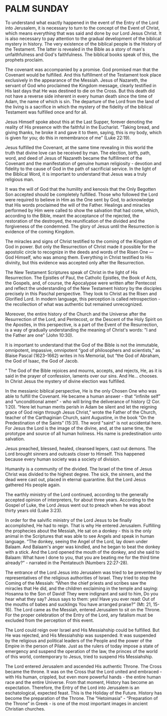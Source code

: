 # PALM SUNDAY

To understand what exactly happened in the event of the Entry of the Lord into Jerusalem, it is necessary to turn to the concept of the Event of Christ, which means everything that was said and done by our Lord Jesus Christ. It is also necessary to pay attention to the gradual development of the biblical mystery in history. The very existence of the biblical people is the History of the Testament. The latter is revealed in the Bible as a story of man's unfaithfulness and God's faithfulness. The biblical books speak of this, the prophets proclaim.

The covenant was accompanied by a promise. God promised man that the Covenant would be fulfilled. And this fulfillment of the Testament took place exclusively in the appearance of the Messiah. Jesus of Nazareth, the servant of God who proclaimed the Kingdom message, clearly testified in His last days that He was destined to die on the Cross. But this death did not have a reverse side inherent in every human death since the time of Adam, the name of which is sin. The departure of the Lord from the land of the living is a sacrifice in which the mystery of the fidelity of the biblical Testament was fulfilled once and for all.

Jesus Himself spoke about this at the Last Supper, forever denoting the reality of His presence with the faithful in the Eucharist. “Taking bread, and giving thanks, he broke it and gave it to them, saying, this is my body, which is given for you; do this in remembrance of me” (Luke 22:19).

Jesus fulfilled the Covenant, at the same time revealing in this world the truth that divine love can be received by man. The election, birth, path, word, and deed of Jesus of Nazareth became the fulfillment of the Covenant and the manifestation of genuine human religiosity - devotion and fidelity to the cause of God in the path of sacrificial service. In the light of the Biblical Word, it is important to understand that Jesus was a truly religious man.

It was the will of God that the humility and kenosis that the Only Begotten Son accepted should be completely fulfilled. Those who followed the Lord were required to believe in Him as the One sent by God, to acknowledge that His words proclaimed the will of the Father. Healings and miracles performed by Him were called to show the salvation that had come, which, according to the Bible, meant the acceptance of the rejected, the restoration of the destroyed, the reunification of the divided and the forgiveness of the condemned. The glory of Jesus until the Resurrection is evidence of the coming Kingdom.

The miracles and signs of Christ testified to the coming of the Kingdom of God in power. But only the Resurrection of Christ made it possible for the apostolic circle to recognize in the deeds and words of the Risen One — God Himself, who was among them. Everything in Christ testified to His divinity, but this evidence was accepted only after the Resurrection.

The New Testament Scriptures speak of Christ in the light of His Resurrection. The Epistles of Paul, the Catholic Epistles, the Book of Acts, the Gospels, and, of course, the Apocalypse were written after Pentecost and reflect the understanding of the New Testament history by the disciples precisely in this Paschal perspective. They look to Christ as the Risen and Glorified Lord. In modern language, this perception is called retrospection - the recollection of what was authentic but remained unrecognized.

Moreover, the entire history of the Church and the Universe after the Resurrection of the Lord, and Pentecost, or the Descent of the Holy Spirit on the Apostles, in this perspective, is a part of the Event of the Resurrection, is a way of gradually understanding the meaning of Christ's words: "I and the Father are one" (John 10:30).

It is important to understand that the God of the Bible is not the immutable, omnipotent, impassive, omnipotent “god of philosophers and scientists,” as Blaise Pascal (1623–1662) writes in his Memorial, but “the God of Abraham, the God of Isaac, the God of Jacob.

” The God of the Bible rejoices and mourns, accepts, and rejects, He, as it is said in the prayer of confession, laments over our sins. And He… chooses. In Christ Jesus the mystery of divine election was fulfilled.

In the messianic biblical perspective, He is the only Chosen One who was able to fulfill the Covenant. He became a human answer - that “infinite self” and “unconditional amen” - who will bring the deliverance of history (2 Cor. 1:20). “Here let human merits perish in Adam be silent and let the reigning grace of God reign through Jesus Christ,” wrote the Father of the Church, teacher of the Carthaginian Church, saint Augustine, in the book “On the Predestination of the Saints” (15:31). The word "saint" is not accidental here. For Jesus the Lord is the image of the divine, and, at the same time, the prototype and source of all human holiness. His name is predestination unto salvation.

Jesus preached, blessed, healed, cleansed lepers, cast out demons. The Lord brought sinners and outcasts closer to Himself. This happened because every human society was a society of division.

Humanity is a community of the divided. The Israel of the time of Jesus Christ was divided to the highest degree. The sick, the sinners, and the dead were cast out, placed in eternal quarantine. But the Lord Jesus gathered His people again.

The earthly ministry of the Lord continued, according to the generally accepted opinion of interpreters, for about three years. According to the Gospel of Luke, the Lord Jesus went out to preach when he was about thirty years old (Luke 3:23).

In order for the salvific ministry of the Lord Jesus to be finally accomplished, He had to reign. That is why He entered Jerusalem. Fulfilling the prophecies about the Messiah, He sat on a donkey - this is the only animal in the Scriptures that was able to see Angels and speak in human language. “The donkey, seeing the Angel of the Lord, lay down under Balaam. And Balaam's anger was kindled, and he began to beat the donkey with a stick. And the Lord opened the mouth of the donkey, and she said to Balaam: What have I done to you, that you are beating me for the third time already?” - narrated in the Pentateuch (Numbers 22:27-28).

The entrance of the Lord Jesus into Jerusalem was tried to be prevented by representatives of the religious authorities of Israel. They tried to stop the Coming of the Messiah: “When the chief priests and scribes saw the miracles that He did, and the children exclaiming in the temple and saying: Hosanna to the Son of David! They were indignant and said to him, Do you hear what they say? Jesus says to them: yes! Have you ever read: Out of the mouths of babes and sucklings You have arranged praise?” (Mt: 21, 15-16). The Lord came as the Messiah, entered Jerusalem to sit on the Throne. For the proper celebration of the Entry of the Lord, any fatalism must be excluded from the perception of this event.

The Lord could reign over Israel and His Messiahship could be fulfilled. But He was rejected, and His Messiahship was suspended. It was suspended by the religious and political leaders of the People and the power of the Empire in the person of Pilate. Just as the rulers of today impose a state of emergency and suspend the operation of the law, the princes of the world of this world, contemporary to Jesus, tried to suspend His Messiahship.

The Lord entered Jerusalem and ascended His authentic Throne. The Cross became the throne. It was on the Cross that the Lord united and embraced - with His human, crippled, but even more powerful hands - the entire human race and the entire Universe. From that moment, History has become an expectation. Therefore, the Entry of the Lord into Jerusalem is an eschatological, expected feast. This is the Holiday of the Future. History has become the preparation of the Throne. The “Hetoimasia” - “Preparation of the Throne” in Greek - is one of the most important images in ancient Christian churches.
